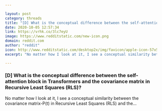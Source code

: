 ```yaml
---

layout: post
category: threads
title: "[D] What is the conceptual difference between the self-attention block in Transformers and the covariance matrix in Recursive Least Squares (RLS)?"
date: 2020-10-05 12:57:34
link: https://vrhk.co/3lc7eyU
image: https://www.redditstatic.com/new-icon.png
domain: reddit.com
author: "reddit"
icon: http://www.redditstatic.com/desktop2x/img/favicon/apple-icon-57x57.png
excerpt: "No matter how I look at it, I see a conceptual similarity between the covariance matrix-P(t) in Recursive Least Squares (RLS) and the..."

---
```


### [D] What is the conceptual difference between the self-attention block in Transformers and the covariance matrix in Recursive Least Squares (RLS)?

No matter how I look at it, I see a conceptual similarity between the covariance matrix-P(t) in Recursive Least Squares (RLS) and the...